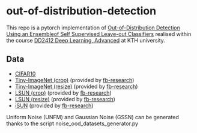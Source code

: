 # out-of-distribution-detection

This repo is a pytorch implementation of [Out-of-Distribution Detection Using an Ensembleof Self Supervised Leave-out Classifiers](https://arxiv.org/pdf/1809.03576.pdf) 
realised within the course [DD2412 Deep Learning, Advanced](https://www.kth.se/student/kurser/kurs/DD2412?l=en) at KTH university.

## Data

* [CIFAR10](https://course.fast.ai/datasets)
* [Tiny-ImageNet (crop)](https://www.dropbox.com/s/avgm2u562itwpkl/Imagenet.tar.gz) (provided by [fb-research](https://github.com/facebookresearch/odin))
* [Tiny-ImageNet (resize)](https://www.dropbox.com/s/kp3my3412u5k9rl/Imagenet_resize.tar.gz) (provided by [fb-research](https://github.com/facebookresearch/odin))
* [LSUN (crop)](https://www.dropbox.com/s/fhtsw1m3qxlwj6h/LSUN.tar.gz) (provided by [fb-research](https://github.com/facebookresearch/odin))
* [LSUN (resize)](https://www.dropbox.com/s/moqh2wh8696c3yl/LSUN_resize.tar.gz) (provided by [fb-research](https://github.com/facebookresearch/odin))
* [iSUN](https://www.dropbox.com/s/ssz7qxfqae0cca5/iSUN.tar.gz) (provided by [fb-research](https://github.com/facebookresearch/odin))

Uniform Noise (UNFM) and Gaussian Noise (GSSN) can be generated thanks to the script noise_ood_datasets_generator.py

